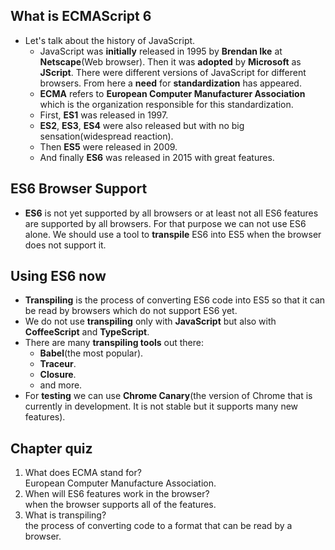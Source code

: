 ## What is ECMAScript 6
* Let's talk about the history of JavaScript.
    * JavaScript was **initially** released in 1995 by **Brendan Ike** at **Netscape**(Web browser). Then it was **adopted** by **Microsoft** as **JScript**. There were different versions of JavaScript for different browsers. From here a **need** for **standardization** has appeared.
    * **ECMA** refers to **European Computer Manufacturer Association** which is the organization responsible for this standardization.
    * First, **ES1** was released in 1997.
    * **ES2**, **ES3**, **ES4** were also released but with no big sensation(widespread reaction).
    * Then **ES5** were released in 2009.
    * And finally **ES6** was released in 2015 with great features.

## ES6 Browser Support
* **ES6** is not yet supported by all browsers or at least not all ES6 features are supported by all browsers. For that purpose we can not use ES6 alone. We should use a tool to **transpile** ES6 into ES5 when the browser does not support it.

## Using ES6 now
* **Transpiling** is the process of converting ES6 code into ES5 so that it can be read by browsers which do not support ES6 yet.
* We do not use **transpiling** only with **JavaScript** but also with **CoffeeScript** and **TypeScript**.   
* There are many **transpiling tools** out there:
    * **Babel**(the most popular).
    * **Traceur**.
    * **Closure**.
    * and more.
* For **testing** we can use **Chrome Canary**(the version of Chrome that is currently in development. It is not stable but it supports many new features).

## Chapter quiz
1. What does ECMA stand for?  
European Computer Manufacture Association.
2. When will ES6 features work in the browser?  
when the browser supports all of the features.
3. What is transpiling?  
the process of converting code to a format that can be read by a browser.
